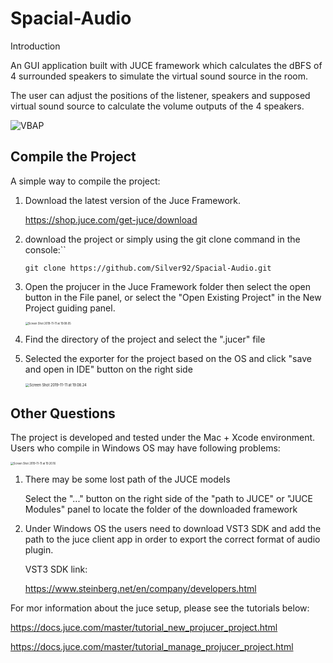 # Spacial-Audio

Introduction

An GUI application built with JUCE framework which calculates the dBFS of 4 surrounded speakers to simulate the virtual sound source in the room.

The user can adjust the positions of the listener, speakers and supposed virtual sound source to calculate the volume outputs of the 4 speakers.

![VBAP](https://github.com/Silver92/Spacial-Audio/blob/master/Screen%20Shot%202019-10-04%20at%2014.27.13.png)

## Compile the Project

A simple way to compile the project:

1. Download the latest version of the Juce Framework.

   https://shop.juce.com/get-juce/download

2. download the project or simply using the git clone command in the console:``

   `git clone https://github.com/Silver92/Spacial-Audio.git`

3. Open the projucer in the Juce Framework folder then select the open button in the File panel, or select the "Open Existing Project" in the New Project guiding panel.

   <img src="https://github.com/Silver92/My-Delay/blob/Develop/Sample Pictures/Screen Shot 2019-11-11 at 19.08.05.png" alt="Screen Shot 2019-11-11 at 19.08.05" style="zoom:30%;" />

4. Find the directory of the project and select the ".jucer" file

5. Selected the exporter for the project based on the OS and click "save and open in IDE" button on the right side

   <img src="https://github.com/Silver92/My-Delay/blob/Develop/Sample Pictures/Screen Shot 2019-11-11 at 19.08.24.png" alt="Screen Shot 2019-11-11 at 19.08.24" style="zoom:40%;" />

## Other Questions

The project is developed and tested under the Mac + Xcode environment. Users who compile in Windows OS may have following problems:

<img src="https://github.com/Silver92/My-Delay/blob/Develop/Sample Pictures/Screen Shot 2019-11-11 at 19.20.16.png" alt="Screen Shot 2019-11-11 at 19.20.16" style="zoom:30%;" />

1. There may be some lost path of the JUCE models

   Select the "..." button on the right side of the "path to JUCE" or "JUCE Modules" panel to locate the folder of the downloaded framework

2. Under Windows OS the users need to download VST3 SDK and add the path to the juce client app in order to export the correct format of audio plugin.

   VST3 SDK link:

   https://www.steinberg.net/en/company/developers.html

   

For mor information about the juce setup, please see the tutorials below:

https://docs.juce.com/master/tutorial_new_projucer_project.html

https://docs.juce.com/master/tutorial_manage_projucer_project.html

